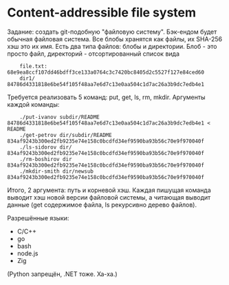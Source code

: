 #   Content-addressible file system

Задание: создать git-подобную "файловую систему".
Бэк-ендом будет обычная файловая система.
Все блобы хранятся как файлы, их SHA-256 хэш это их имя.
Есть два типа файлов: блобы и директории.
Блоб - это просто файл, директорий - отсортированный список вида
````
    file.txt: 68e9ea8ccf107dd46bdff3ce133a0764c3c7420bc8405d2c5527f127e84ced60
    dir1/     84786d4331818e6be54f105f48aa7e6d7c13e0aa504c1d7ac26a3b9dc7edb4e1
````

Требуется реализовать 5 команд: put, get, ls, rm, mkdir.
Аргументы каждой команды:
````
    ./put-ivanov subdir/README 84786d4331818e6be54f105f48aa7e6d7c13e0aa504c1d7ac26a3b9dc7edb4e1 < README
    ./get-petrov dir/subdir/README 834af9243b300ed2fb9235e74e158c0bcdfd34ef9590ba93b56c70e9f970040f
    ./ls-sidorov dir/ 834af9243b300ed2fb9235e74e158c0bcdfd34ef9590ba93b56c70e9f970040f
    ./rm-boshirov dir 834af9243b300ed2fb9235e74e158c0bcdfd34ef9590ba93b56c70e9f970040f
    ./mkdir-smith dir/newsub 834af9243b300ed2fb9235e74e158c0bcdfd34ef9590ba93b56c70e9f970040f
````

Итого, 2 аргумента: путь и корневой хэш.
Каждая пишущая команда выводит хэш новой версии файловой системы,
а читающая выводит данные (get содержимое файла, ls рекурсивно дерево файлов).

Разрешённые языки:
  - C/C++
  - go
  - bash
  - node.js
  - Zig

(Python запрещён, .NET тоже. Ха-ха.)
